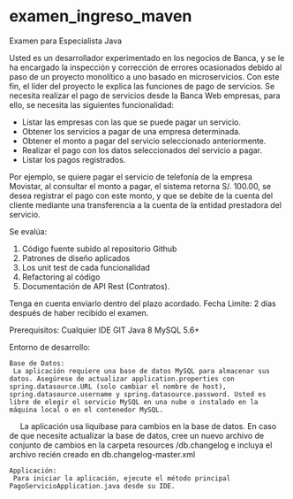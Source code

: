 # examen_ingreso_maven

Examen para Especialista Java

Usted es un desarrollador experimentado en los negocios de Banca, y se le ha encargado la inspección y corrección de errores ocasionados debido al paso de un proyecto monolítico a uno basado en microservicios. Con este fin, el líder del proyecto le explica las funciones de pago de servicios.
Se necesita realizar el pago de servicios desde la Banca Web empresas, para ello, se necesita las siguientes funcionalidad:
-	Listar las empresas con las que se puede pagar un servicio.
-	Obtener los servicios a pagar de una empresa determinada.
-	Obtener el monto a pagar del servicio seleccionado anteriormente.
-	Realizar el pago con los datos seleccionados del servicio a pagar.
-	Listar los pagos registrados.

Por ejemplo, se quiere pagar el servicio de telefonía de la empresa Movistar, al consultar el monto a pagar, el sistema retorna S/. 100.00, se desea registrar el pago con este monto, y que se debite de la cuenta del cliente mediante una transferencia a la cuenta de la entidad prestadora del servicio.

Se evalúa: 
1.	Código fuente subido al repositorio Github 
2.	Patrones de diseño aplicados
3.	Los unit test de cada funcionalidad
4.	Refactoring al código
5.	Documentación de API Rest (Contratos). 

Tenga en cuenta enviarlo dentro del plazo acordado. Fecha Limite: 2 días después de haber recibido el examen.

    
Prerequisitos:
    Cualquier IDE
    GIT
    Java 8
    MySQL 5.6+

Entorno de desarrollo:
    
    Base de Datos:
	 La aplicación requiere una base de datos MySQL para almacenar sus datos. Asegúrese de actualizar application.properties con spring.datasource.URL (solo cambiar el nombre de host), spring.datasource.username y spring.datasource.password. Usted es libre de elegir el servicio MySQL en una nube o instalado en la máquina local o en el contenedor MySQL.
     La aplicación usa liquibase para cambios en la base de datos. En caso de que necesite actualizar la base de datos, cree un nuevo archivo de conjunto de cambios en la carpeta resources /db.changelog e incluya el archivo recién creado en db.changelog-master.xml
    
    Applicación:
     Para iniciar la aplicación, ejecute el método principal PagoServicioApplication.java desde su IDE.